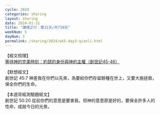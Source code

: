 ```yaml
---
cycle: 2024
categories: sharing
layout: sharing
date: 2024-01-31
title: "謙理之行：第31天/共730天"
weekNum: 5
dayNum: 3
permalink: /sharing/2024/wk5-day3-qianli.html
---
```


【經文梳理】  
<a href="https://youtu.be/ISGTIN1NzC8" target="_blank">等待神的完美時刻：約瑟的身份與神的主權（創世記45-46）</a>

【默想經文】  
創世記 45:7 神差我在你們以先來，為要給你們存留餘種在世上，又要大施拯救，保全你們的生命。

【本週背經測驗題經文】  
創世記 50:20 從前你們的意思是要害我，但神的意思原是好的，要保全許多人的性命，成就今日的光景。